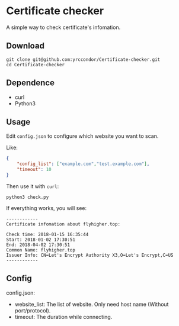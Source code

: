 # Certificate checker
A simple way to check certificate's infomation.

## Download
```
git clone git@github.com:yrccondor/Certificate-checker.git
cd Certificate-checker
```
## Dependence
- curl
- Python3

## Usage
Edit <code>config.json</code> to configure which website you want to scan.

Like:
```json
{
    "config_list": ["example.com","test.example.com"],
    "timeout": 10
}
```

Then use it with <code>curl</code>:
```
python3 check.py
```
If everything works, you will see:
```
------------
Certificate infomation about flyhigher.top:

Check time: 2018-01-15 16:35:44
Start: 2018-01-02 17:30:51
End: 2018-04-02 17:30:51
Common Name: flyhigher.top
Issuer Info: CN=Let's Encrypt Authority X3,O=Let's Encrypt,C=US
------------
```

## Config

config.json:
- website_list: The list of website. Only need host name (Without port/protocol).
- timeout: The duration while connecting.